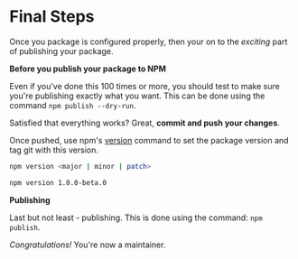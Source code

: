 # Final Steps

Once you package is configured properly, then your on to the _exciting_ part of publishing your package.

**Before you publish your package to NPM**

Even if you've done this 100 times or more, you should test to make sure you're publishing exactly what you want. This can be done using the command `npm publish --dry-run`.

Satisfied that everything works? Great, **commit and push your changes**.

Once pushed, use npm's [version](https://docs.npmjs.com/cli/version) command to set the package version and tag git with this version.

```bash
npm version <major | minor | patch>
```

```bash
npm version 1.0.0-beta.0
```

**Publishing**

Last but not least - publishing. This is done using the command: `npm publish`.

_Congratulations!_ You're now a maintainer.
